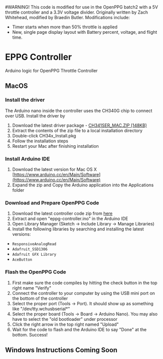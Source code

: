 #WARNING!
This code is modified for use in the OpenPPG batch2 with a 5V throttle controller and a 3.3V voltage divider.
Originally written by Zach Whitehead, modified by Braedin Butler.
Modifications include:
- Timer starts when more than 50% throttle is applied
- New, single page display layout with Battery percent, voltage, and flight time.


# EPPG Controller
Arduino logic for OpenPPG Throttle Controller


## MacOS
### Install the driver

The Arduino nano inside the controller uses the CH340G chip to connect over USB. Install the driver by

1. Download the latest driver package - [CH341SER_MAC.ZIP (148KB)](https://www.google.com/url?q=https://kig.re/downloads/CH341SER_MAC.ZIP&sa=D&ust=1529887332687000)
2. Extract the contents of the zip file to a local installation directory
3. Double-click CH34x_Install.pkg
4. Follow the installation steps
5. Restart your Mac after finishing installation

### Install Arduino IDE

1. Download the latest version for Mac OS X [https://www.arduino.cc/en/Main/Software](https://www.arduino.cc/en/Main/Software)
2. Expand the zip and Copy the Arduino application into the Applications folder

### Download and Prepare OpenPPG Code

1. Download the latest controller code zip from [here](https://github.com/openppg/eppg-controller/archive/batch-2.zip)
2. Extract and open "eppg-controller.ino" in the Arduino IDE
3. Open Library Manager (Sketch -> Include Library -> Manage Libraries)
4. Install the following libraries by searching and installing the latest versions:
- `ResponsiveAnalogRead`
- `Adafruit_SSD1306`
- `Adafruit GFX Library`
- `AceButton`

### Flash the OpenPPG Code

1. First make sure the code compiles by hitting the check button in the top right name "Verify"
2. Connect the controller to your computer by using the USB mini port on the bottom of the controller
3. Select the proper port (Tools -> Port). It should show up as something like "/dev/tty.wchusbserial*"
4. Select the proper board (Tools -> Board -> Arduino Nano). You may also have to select the "old bootloader" under processor
5. Click the right arrow in the top right named "Upload"
6. Wait for the code to flash and the Arduino IDE to say "Done" at the bottom. Success!

## Windows Instructions Coming Soon

